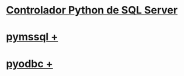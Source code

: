 # [Controlador Python de SQL Server](python-driver-for-sql-server.md)

# [pymssql +](../../connect/python/pymssql/python-sql-driver-pymssql.md)
# [pyodbc +](../../connect/python/pyodbc/python-sql-driver-pyodbc.md)
